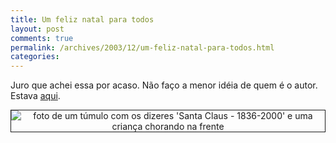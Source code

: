 ```yaml
---
title: Um feliz natal para todos
layout: post
comments: true
permalink: /archives/2003/12/um-feliz-natal-para-todos.html
categories:
---
```

Juro que achei essa por acaso. Não faço a menor idéia de quem é o autor. Estava <a href="http://static.redjupiter.com/images/tartorres/deadsanta.jpg" >aqui</a>.

<center>
  <img src=//chester.me/img/blig/natal.jpg border=1 alt="foto de um túmulo com os dizeres 'Santa Claus - 1836-2000' e uma criança chorando na frente">
</center>
